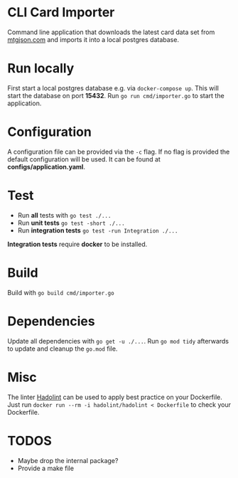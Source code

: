 # CLI Card Importer
Command line application that downloads the latest card data set from [mtgjson.com](https://mtgjson.com/) and imports it into a local postgres database. 

# Run locally
First start a local postgres database e.g. via `docker-compose up`. This will start the database on port **15432**.
Run `go run cmd/importer.go` to start the application.

# Configuration
A configuration file can be provided via the `-c` flag. If no flag is provided the default configuration will be used.
It can be found at **configs/application.yaml**.

# Test
* Run **all** tests with `go test ./...`
* Run **unit tests** `go test -short ./...`
* Run **integration tests** `go test -run Integration ./...`

**Integration tests** require **docker** to be installed.

# Build
Build with `go build cmd/importer.go`

# Dependencies
Update all dependencies with `go get -u ./...`. Run `go mod tidy` afterwards to update and cleanup the `go.mod` file.


# Misc

The linter [Hadolint](https://github.com/hadolint/hadolint) can be used to apply best practice on your Dockerfile.
Just run `docker run --rm -i hadolint/hadolint < Dockerfile` to check your Dockerfile.

# TODOS
* Maybe drop the internal package?
* Provide a make file
